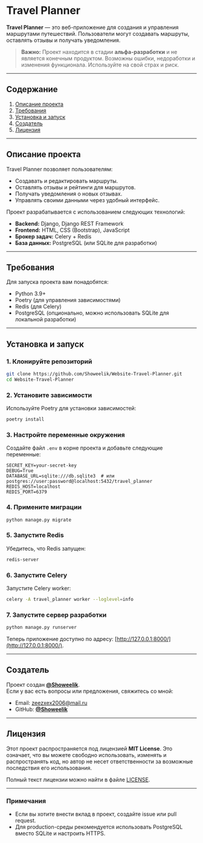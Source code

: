 # Travel Planner

**Travel Planner** — это веб-приложение для создания и управления маршрутами путешествий. Пользователи могут создавать маршруты, оставлять отзывы и получать уведомления.

> **Важно:** Проект находится в стадии **альфа-разработки** и не является конечным продуктом. Возможны ошибки, недоработки и изменения функционала. Используйте на свой страх и риск.

---

## Содержание

1. [Описание проекта](#описание-проекта)
2. [Требования](#требования)
3. [Установка и запуск](#установка-и-запуск)
4. [Создатель](#создатель)
5. [Лицензия](#лицензия)

---

## Описание проекта

Travel Planner позволяет пользователям:
- Создавать и редактировать маршруты.
- Оставлять отзывы и рейтинги для маршрутов.
- Получать уведомления о новых отзывах.
- Управлять своими данными через удобный интерфейс.

Проект разрабатывается с использованием следующих технологий:
- **Backend:** Django, Django REST Framework
- **Frontend:** HTML, CSS (Bootstrap), JavaScript
- **Брокер задач:** Celery + Redis
- **База данных:** PostgreSQL (или SQLite для разработки)

---

## Требования

Для запуска проекта вам понадобятся:
- Python 3.9+
- Poetry (для управления зависимостями)
- Redis (для Celery)
- PostgreSQL (опционально, можно использовать SQLite для локальной разработки)

---

## Установка и запуск

### 1. Клонируйте репозиторий
```bash
git clone https://github.com/Showeelik/Website-Travel-Planner.git
cd Website-Travel-Planner
```

### 2. Установите зависимости
Используйте Poetry для установки зависимостей:
```bash
poetry install
```

### 3. Настройте переменные окружения
Создайте файл `.env` в корне проекта и добавьте следующие переменные:
```env
SECRET_KEY=your-secret-key
DEBUG=True
DATABASE_URL=sqlite:///db.sqlite3  # или postgres://user:password@localhost:5432/travel_planner
REDIS_HOST=localhost
REDIS_PORT=6379
```

### 4. Примените миграции
```bash
python manage.py migrate
```

### 5. Запустите Redis
Убедитесь, что Redis запущен:
```bash
redis-server
```

### 6. Запустите Celery
Запустите Celery worker:
```bash
celery -A travel_planner worker --loglevel=info
```

### 7. Запустите сервер разработки
```bash
python manage.py runserver
```

Теперь приложение доступно по адресу: [http://127.0.0.1:8000/](http://127.0.0.1:8000/).

---

## Создатель

Проект создан **[@Showeelik](https://github.com/Showeelik)**.  
Если у вас есть вопросы или предложения, свяжитесь со мной:
- Email: zeezxex2006@mail.ru
- GitHub: **[@Showeelik](https://github.com/Showeelik)**

---

## Лицензия

Этот проект распространяется под лицензией **MIT License**. Это означает, что вы можете свободно использовать, изменять и распространять код, но автор не несет ответственности за возможные последствия его использования.

Полный текст лицензии можно найти в файле [LICENSE](LICENSE).

---

### Примечания

- Если вы хотите внести вклад в проект, создайте issue или pull request.
- Для production-среды рекомендуется использовать PostgreSQL вместо SQLite и настроить HTTPS.